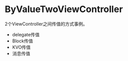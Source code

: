 ByValueTwoViewController
========================

2个ViewController之间传值的方式事例。

* delegate传值
* Block传值
* KVO传值
* 消息传值
